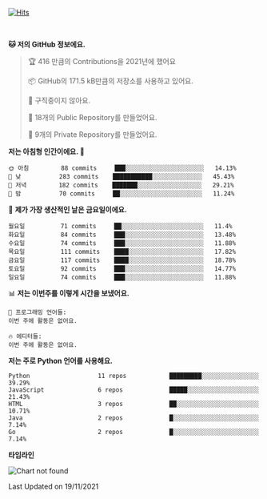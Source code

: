 [![Hits](https://hits.seeyoufarm.com/api/count/incr/badge.svg?url=https%3A%2F%2Fgithub.com%2FSoohan-Park&count_bg=%23000000&title_bg=%23828282&icon=gradle.svg&icon_color=%23FFFFFF&title=Visited&edge_flat=false)](https://hits.seeyoufarm.com)  

<br/>

<!--START_SECTION:waka-->
**🐱 저의 GitHub 정보에요.** 

> 🏆 416 만큼의 Contributions을 2021년에 했어요
 > 
> 📦 GitHub의 171.5 kB만큼의 저장소를 사용하고 있어요. 
 > 
> 🚫 구직중이지 않아요.
 > 
> 📜 18개의 Public Repository를 만들었어요. 
 > 
> 🔑 9개의 Private Repository를 만들었어요.  
 > 
**저는 아침형 인간이에요. 🐤** 

```text
🌞 아침         88 commits     ███░░░░░░░░░░░░░░░░░░░░░░   14.13% 
🌆 낮　         283 commits    ███████████░░░░░░░░░░░░░░   45.43% 
🌃 저녁         182 commits    ███████░░░░░░░░░░░░░░░░░░   29.21% 
🌙 밤　         70 commits     ██░░░░░░░░░░░░░░░░░░░░░░░   11.24%

```
📅 **제가 가장 생산적인 날은 금요일이에요.** 

```text
월요일          71 commits     ██░░░░░░░░░░░░░░░░░░░░░░░   11.4% 
화요일          84 commits     ███░░░░░░░░░░░░░░░░░░░░░░   13.48% 
수요일          74 commits     ███░░░░░░░░░░░░░░░░░░░░░░   11.88% 
목요일          111 commits    ████░░░░░░░░░░░░░░░░░░░░░   17.82% 
금요일          117 commits    ████░░░░░░░░░░░░░░░░░░░░░   18.78% 
토요일          92 commits     ███░░░░░░░░░░░░░░░░░░░░░░   14.77% 
일요일          74 commits     ███░░░░░░░░░░░░░░░░░░░░░░   11.88%

```


📊 **저는 이번주를 이렇게 시간을 보냈어요.** 

```text
💬 프로그래밍 언어들: 
이번 주에 활동은 없어요.

🔥 에디터들: 
이번 주에 활동은 없어요.

```

**저는 주로 Python 언어를 사용해요.** 

```text
Python                   11 repos            █████████░░░░░░░░░░░░░░░░   39.29% 
JavaScript               6 repos             █████░░░░░░░░░░░░░░░░░░░░   21.43% 
HTML                     3 repos             ██░░░░░░░░░░░░░░░░░░░░░░░   10.71% 
Java                     2 repos             █░░░░░░░░░░░░░░░░░░░░░░░░   7.14% 
Go                       2 repos             █░░░░░░░░░░░░░░░░░░░░░░░░   7.14%

```


**타임라인**

![Chart not found](https://raw.githubusercontent.com/Soohan-Park/Soohan-Park/master/charts/bar_graph.png) 


 Last Updated on 19/11/2021
<!--END_SECTION:waka-->

